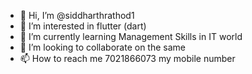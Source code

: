 - 👋 Hi, I’m @siddharthrathod1
- 👀 I’m interested in flutter (dart)
- 🌱 I’m currently learning Management Skills in IT world
- 💞️ I’m looking to collaborate on the same
- 📫 How to reach me 7021866073 my mobile number

<!---
siddharthrathod1/siddharthrathod1 is a ✨ special ✨ repository because its `README.md` (this file) appears on your GitHub profile.
You can click the Preview link to take a look at your changes.
--->
